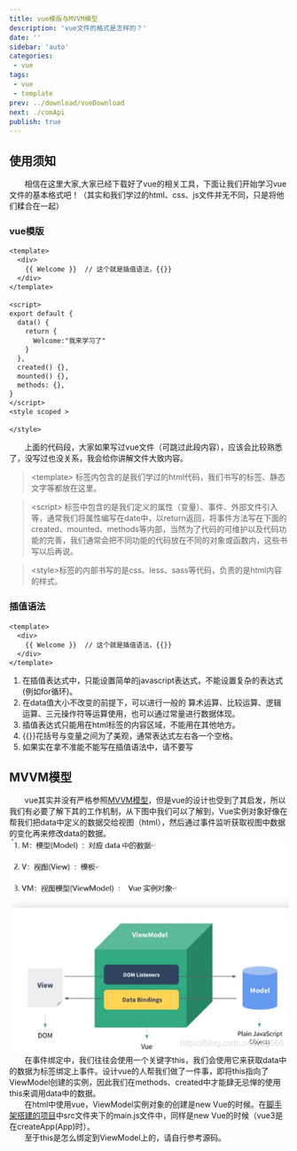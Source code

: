 ```yaml
---
title: vue模版与MVVM模型
description: 'vue文件的格式是怎样的？'
date: ''
sidebar: 'auto'
categories: 
 - vue
tags: 
 - vue
 - template
prev: ../download/vueDownload
next: ./comApi
publish: true
---
```


## 使用须知

&nbsp;&nbsp;&nbsp;&nbsp;&nbsp;&nbsp;&nbsp;相信在这里大家,大家已经下载好了vue的相关工具，下面让我们开始学习vue文件的基本格式吧！（其实和我们学过的html、css、js文件并无不同，只是将他们糅合在一起）

### vue模版
```vue
<template>
  <div>
    {{ Welcome }}  // 这个就是插值语法，{{}}
  </div>
</template>

<script>
export default {
  data() {
    return {
      Welcome:"我来学习了"
    }
  },
  created() {},
  mounted() {},
  methods: {},
}
</script>
<style scoped >

</style>
```
&nbsp;&nbsp;&nbsp;&nbsp;&nbsp;&nbsp;&nbsp;上面的代码段，大家如果写过vue文件（可跳过此段内容），应该会比较熟悉了，没写过也没关系，我会给你讲解文件大致内容。
> <template\> 标签内包含的是我们学过的html代码，我们书写的标签、静态文字等都放在这里。

> \<script> 标签中包含的是我们定义的属性（变量）、事件、外部文件引入等，通常我们将属性编写在date中，以return返回，将事件方法写在下面的created、mounted、methods等内部，当然为了代码的可维护以及代码功能的完善，我们通常会把不同功能的代码放在不同的对象或函数内，这些书写以后再说。

> <style\>标签的内部书写的是css、less、sass等代码，负责的是html内容的样式。

### 插值语法
```
<template>
  <div>
    {{ Welcome }}  // 这个就是插值语法，{{}}
  </div>
</template>
```
1. 在插值表达式中，只能设置简单的javascript表达式，不能设置复杂的表达式(例如for循环)。  
2. 在data值大小不改变的前提下，可以进行一般的 算术运算、比较运算、逻辑运算、三元操作符等运算使用，也可以通过常量进行数据体现。
3. 插值表达式只能用在html标签的内容区域，不能用在其他地方。
4. <span v-pre>{{}}</span>花括号与变量之间为了美观，通常表达式左右各一个空格。  
5. 如果实在拿不准能不能写在插值语法中，请不要写

## MVVM模型
&nbsp;&nbsp;&nbsp;&nbsp;&nbsp;&nbsp;&nbsp;vue其实并没有严格参照[MVVM模型](https://blog.csdn.net/zag666/article/details/116212169)，但是vue的设计也受到了其启发，所以我们有必要了解下其的工作机制，从下图中我们可以了解到，Vue实例对象好像在帮我们把data中定义的数据交给视图（html），然后通过事件监听获取视图中数据的变化再来修改data的数据。    
![MVVM模型](../imgs/basis/MVVM.png)  
&nbsp;&nbsp;&nbsp;&nbsp;&nbsp;&nbsp;&nbsp;在事件绑定中，我们往往会使用一个关键字this，我们会使用它来获取data中的数据为标签绑定上事件。设计vue的人帮我们做了一件事，即将this指向了ViewModel创建的实例，因此我们在methods、created中才能肆无忌惮的使用this来调用data中的数据。  
&nbsp;&nbsp;&nbsp;&nbsp;&nbsp;&nbsp;&nbsp;在html中使用vue，ViewModel实例对象的创建是new Vue的时候。在[脚手架搭建的项目](./vuecli.md)中src文件夹下的main.js文件中，同样是new Vue的时候（vue3是在createApp(App)时）。  
&nbsp;&nbsp;&nbsp;&nbsp;&nbsp;&nbsp;&nbsp;至于this是怎么绑定到ViewModel上的，请自行参考源码。  

